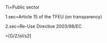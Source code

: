Ti=Public sector

1.sec=Article 15 of the TFEU (on transparency) 

2.sec=Re-Use Directive 2003/98/EC

=[G/Z/ol/s2]